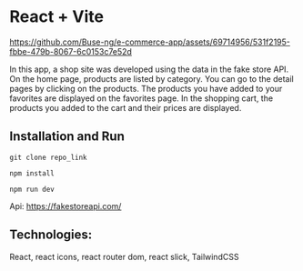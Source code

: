 # React + Vite



https://github.com/Buse-ng/e-commerce-app/assets/69714956/531f2195-fbbe-479b-8067-6c0153c7e52d

In this app, a shop site was developed using the data in the fake store API. On the home page, products are listed by category. You can go to the detail pages by clicking on the products. The products you have added to your favorites are displayed on the favorites page.
In the shopping cart, the products you added to the cart and their prices are displayed.

## Installation and Run
```
git clone repo_link
```

```
npm install
```
```
npm run dev
```
Api: https://fakestoreapi.com/

## Technologies: 
React, react icons, react router dom, react slick, TailwindCSS
